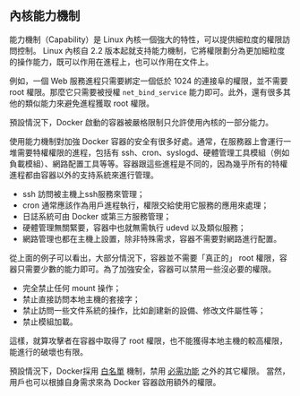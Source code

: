 ## 內核能力機制

能力機制（Capability）是 Linux 內核一個強大的特性，可以提供細粒度的權限訪問控制。
Linux 內核自 2.2 版本起就支持能力機制，它將權限劃分為更加細粒度的操作能力，既可以作用在進程上，也可以作用在文件上。

例如，一個 Web 服務進程只需要綁定一個低於 1024 的連接阜的權限，並不需要 root 權限。那麼它只需要被授權 `net_bind_service` 能力即可。此外，還有很多其他的類似能力來避免進程獲取 root 權限。

預設情況下，Docker 啟動的容器被嚴格限制只允許使用內核的一部分能力。

使用能力機制對加強 Docker 容器的安全有很多好處。通常，在服務器上會運行一堆需要特權權限的進程，包括有 ssh、cron、syslogd、硬體管理工具模組（例如負載模組）、網路配置工具等等。容器跟這些進程是不同的，因為幾乎所有的特權進程都由容器以外的支持系統來進行管理。
* ssh 訪問被主機上ssh服務來管理；
* cron 通常應該作為用戶進程執行，權限交給使用它服務的應用來處理；
* 日誌系統可由 Docker 或第三方服務管理；
* 硬體管理無關緊要，容器中也就無需執行 udevd 以及類似服務；
* 網路管理也都在主機上設置，除非特殊需求，容器不需要對網路進行配置。

從上面的例子可以看出，大部分情況下，容器並不需要「真正的」 root 權限，容器只需要少數的能力即可。為了加強安全，容器可以禁用一些沒必要的權限。
* 完全禁止任何 mount 操作；
* 禁止直接訪問本地主機的套接字；
* 禁止訪問一些文件系統的操作，比如創建新的設備、修改文件屬性等；
* 禁止模組加載。

這樣，就算攻擊者在容器中取得了 root 權限，也不能獲得本地主機的較高權限，能進行的破壞也有限。

預設情況下，Docker採用 [白名單](https://github.com/docker/docker/blob/master/daemon/execdriver/native/template/default_template.go) 機制，禁用 [必需功能](https://github.com/docker/docker/blob/master/daemon/execdriver/native/template/default_template.go) 之外的其它權限。
當然，用戶也可以根據自身需求來為 Docker 容器啟用額外的權限。
